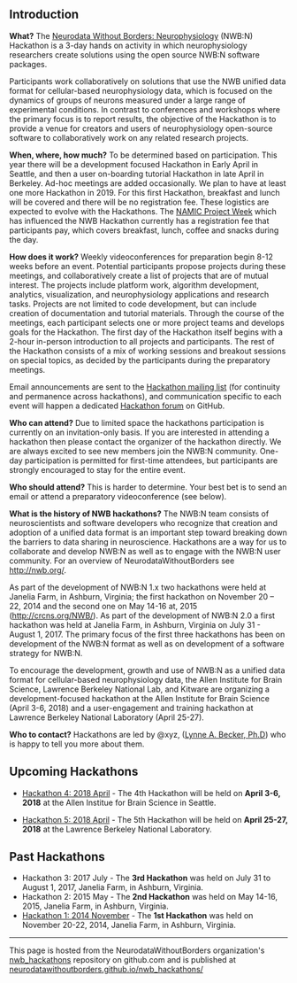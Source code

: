 ## Introduction

**What?** The [Neurodata Without Borders: Neurophysiology][nwb-neurophysiology] (NWB:N) Hackathon is a 3-day hands on
activity in which neurophysiology researchers create solutions using the open source NWB:N software packages.

Participants work collaboratively on solutions that use the NWB unified data format for cellular-based neurophysiology
data, which is focused on the dynamics of groups of neurons measured under a large range of experimental conditions.
In contrast to conferences and workshops where the primary focus is to report results, the objective of the Hackathon
is to provide a venue for creators and users of neurophysiology open-source software to collaboratively work on any
related research projects.

[nwb-neurophysiology]: http://www.nwb.org/nwb-neurophysiology/

**When, where, how much?** To be determined based on participation. This year there will be a development focused
Hackathon in Early April in Seattle, and then a user on-boarding tutorial Hackathon in late April in Berkeley.
Ad-hoc meetings are added occasionally. We plan to have at least one more Hackathon in 2019. For this first
Hackathon, breakfast and lunch will be covered and there will be no registration fee. These logistics are expected
to evolve with the Hackathons. The [NAMIC Project Week][namic-and-3d-slicer-experience] which has influenced the
NWB Hackathon currently has a registration fee that participants pay, which covers breakfast, lunch, coffee and
snacks during the day.

[namic-and-3d-slicer-experience]: http://www.spl.harvard.edu/publications/item/view/3004

**How does it work?** Weekly videoconferences for preparation begin 8-12 weeks before an event. Potential participants
propose projects during these meetings, and collaboratively create a list of projects that are of mutual interest. The
projects include platform work, algorithm development, analytics, visualization, and neurophysiology applications and
research tasks. Projects are not limited to code development, but can include creation of documentation and tutorial
materials. Through the course of the meetings, each participant selects one or more project teams and develops goals
for the Hackathon. The first day of the Hackathon itself begins with a 2-hour in-person introduction to all projects
and participants. The rest of the Hackathon consists of a mix of working sessions and breakout sessions on special
topics, as decided by the participants during the preparatory meetings.

Email announcements are sent to the [Hackathon mailing list][hackathon-mailing-list] (for continuity and permanence
across hackathons), and communication specific to each event will happen a dedicated [Hackathon forum][hackathon-forum]
on GitHub.

[hackathon-mailing-list]: https://groups.google.com/forum/#!forum/nwb_hackathon_announcements
[hackathon-forum]: https://github.com/orgs/NeurodataWithoutBorders/teams/hck04/discussions

**Who can attend?** Due to limited space the hackathons participation is currently on an invitation-only basis. If
you are interested in attending a hackathon then please contact the organizer of the hackathon directly. We are
always excited to see new members join the NWB:N community. One-day participation is permitted for first-time attendees, but participants are strongly encouraged to stay for
the entire event.

**Who should attend?** This is harder to determine. Your best bet is to send an email or attend a preparatory
videoconference (see below).

**What is the history of NWB hackathons?** The NWB:N team consists of neuroscientists and software developers
who recognize that creation and adoption of a unified data format is an important step toward breaking down the
barriers to data sharing in neuroscience. Hackathons are a way for us to collaborate and develop NWB:N as well
as to engage with the NWB:N user community.  For an overview of NeurodataWithoutBorders see http://nwb.org/.

As part of the development of NWB:N 1.x two hackathons were held at Janelia Farm, in Ashburn, Virginia; the first
hackathon  on November 20 – 22, 2014 and the second one on May 14-16 at, 2015 (http://crcns.org/NWB/). As part of
the development of NWB:N 2.0 a first hackathon was held at Janelia Farm, in Ashburn, Virginia  on July 31 - August 1, 2017.
The primary focus of the first three hackathons has been on development of the NWB:N format as well as on development of a software strategy for NWB:N.

To encourage the development, growth and use of NWB:N as a unified data format for cellular-based neurophysiology
data, the Allen Institute for Brain Science, Lawrence Berkeley National Lab, and Kitware are organizing a
development-focused hackathon at the Allen Institute for Brain Science (April 3-6, 2018) and a user-engagement
and training hackathon at Lawrence Berkeley National Laboratory (April 25-27).

**Who to contact?** Hackathons are led by @xyz, ([Lynne A. Becker, Ph.D](https://alleninstitute.org/what-we-do/brain-science/about/team/staff-profiles/lynne-becker/)) who is happy to tell you more about them.

## Upcoming Hackathons

- [Hackathon 4: 2018 April](HCK04_2018_Seattle/README.md) - The 4th Hackathon will be held on **April 3-6, 2018** at the Allen Institue for Brain Science in Seattle.

- [Hackathon 5: 2018 April](HCK05_2018_Berkeley/README.md) - The 5th Hackathon will be held on **April 25-27, 2018** at the Lawrence Berkeley National Laboratory.

## Past Hackathons

- Hackathon 3: 2017 July - The **3rd Hackathon** was held on July 31 to August 1, 2017, Janelia Farm, in Ashburn, Virginia.
- Hackathon 2: 2015 May - The **2nd Hackathon** was held on May 14-16, 2015, Janelia Farm, in Ashburn, Virginia.
- [Hackathon 1: 2014 November](http://crcns.org/NWB/hackathon-1) - The **1st Hackathon** was held on November 20-22, 2014, Janelia Farm, in Ashburn, Virginia.

-----------

This page is hosted from the NeurodataWithoutBorders organization's [nwb_hackathons](https://github.com/NeurodataWithoutBorders/nwb_hackathons) repository on github.com and is published at [neurodatawithoutborders.github.io/nwb_hackathons/](https://neurodatawithoutborders.github.io/nwb_hackathons/)
